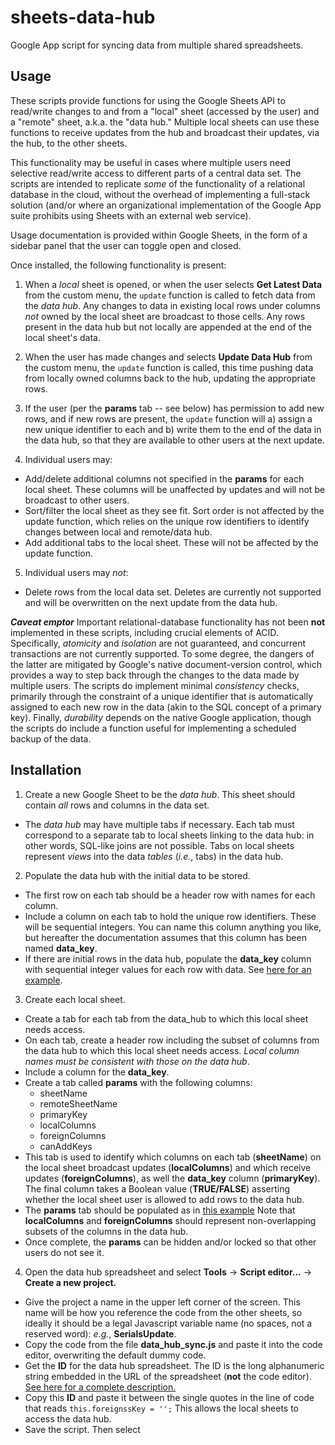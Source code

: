 # sheets-data-hub
Google App script for syncing data from multiple shared spreadsheets.

## Usage

These scripts provide functions for using the Google Sheets API to read/write changes to and from a "local" sheet (accessed by the user) and a "remote" sheet, a.k.a. the "data hub." Multiple local sheets can use these functions to receive updates from the hub and broadcast their updates, via the hub, to the other sheets.

This functionality may be useful in cases where multiple users need selective read/write access to different parts of a central data set. The scripts are intended to replicate *some* of the functionality of a relational database in the cloud, without the overhead of implementing a full-stack solution (and/or where an organizational implementation of the Google App suite prohibits using Sheets with an external web service).

Usage documentation is provided within Google Sheets, in the form of a sidebar panel that the user can toggle open and closed.

Once installed, the following functionality is present:

1. When a _local_ sheet is opened, or when the user selects **Get Latest Data** from the custom menu, the `update` function is called to fetch data from the _data hub_. Any changes to data in existing local rows under columns _not_ owned by the local sheet are broadcast to those cells. Any rows present in the data hub but not locally are appended at the end of the local sheet's data.

2. When the user has made changes and selects **Update Data Hub** from the custom menu, the `update` function is called, this time pushing data from locally owned columns back to the hub, updating the appropriate rows. 

3. If the user (per the **params** tab -- see below) has permission to add new rows, and if new rows are present, the `update` function will a) assign a new unique identifier to each and b) write them to the end of the data in the data hub, so that they are available to other users at the next update. 

4. Individual users may:
  * Add/delete additional columns not specified in the **params** for each local sheet. These columns will be unaffected by updates and will not be broadcast to other users.
  * Sort/filter the local sheet as they see fit. Sort order is not affected by the update function, which relies on the unique row identifiers to identify changes between local and remote/data hub.
  * Add additional tabs to the local sheet. These will not be affected by the update function.

5. Individual users may _not_:
  * Delete rows from the local data set. Deletes are currently not supported and will be overwritten on the next update from the data hub. 

**_Caveat emptor_** Important relational-database functionality has not been **not** implemented in these scripts, including crucial elements of ACID. Specifically, _atomicity_ and _isolation_ are not guaranteed, and concurrent transactions are not currently supported. To some degree, the dangers of the latter are mitigated by Google's native document-version control, which provides a way to step back through the changes to the data made by multiple users. The scripts do implement minimal _consistency_ checks, primarily through the constraint of a unique identifier that is automatically assigned to each new row in the data (akin to the SQL concept of a primary key). Finally, _durability_ depends on the native Google application, though the scripts do include a function useful for implementing a scheduled backup of the data.

## Installation

1. Create a new Google Sheet to be the _data hub_. This sheet should contain _all_ rows and columns in the data set. 
  * The _data hub_ may have multiple tabs if necessary. Each tab must correspond to a separate tab to local sheets linking to the data hub: in other words, SQL-like joins are not possible. Tabs on local sheets represent _views_ into the data _tables_ (_i.e._, tabs) in the data hub. 

2. Populate the data hub with the initial data to be stored. 
  * The first row on each tab should be a header row with names for each column.
  * Include a column on each tab to hold the unique row identifiers. These will be sequential integers. You can name this column anything you like, but hereafter the documentation assumes that this column has been named **data_key**. 
  * If there are initial rows in the data hub, populate the **data_key** column with sequential integer values for each row with data. See [here for an example](data_hub_init.png).

3. Create each local sheet.
  * Create a tab for each tab from the data_hub to which this local sheet needs access. 
  * On each tab, create a header row including the subset of columns from the data hub to which this local sheet needs access. _Local column names must be consistent with those on the data hub_. 
  * Include a column for the **data_key**. 
  * Create a tab called **params** with the following columns:
    + sheetName
    + remoteSheetName	
    + primaryKey	
    + localColumns	
    + foreignColumns	
    + canAddKeys
  * This tab is used to identify which columns on each tab (**sheetName**) on the local sheet broadcast updates (**localColumns**) and which receive updates (**foreignColumns**), as well the **data_key** column (**primaryKey**). The final column takes a Boolean value (**TRUE/FALSE**) asserting whether the local sheet user is allowed to add rows to the data hub.
  * The **params** tab should be populated as in [this example](params.png) Note that **localColumns** and **foreignColumns** should represent non-overlapping subsets of the columns in the data hub.
  * Once complete, the **params** can be hidden and/or locked so that other users do not see it. 

4. Open the data hub spreadsheet and select **Tools** -> **Script editor...** -> **Create a new project.**
  * Give the project a name in the upper left corner of the screen. This name will be how you reference the code from the other sheets, so ideally it should be a legal Javascript variable name (no spaces, not a reserved word): _e.g._, **SerialsUpdate**.
  * Copy the code from the file **data_hub_sync.js** and paste it into the code editor, overwriting the default dummy code.
  * Get the **ID** for the data hub spreadsheet. The ID is the long alphanumeric string embedded in the URL of the spreadsheet (**not** the code editor). [See here for a complete description.](https://developers.google.com/sheets/api/guides/concepts#spreadsheet_id)
  * Copy this **ID** and paste it between the single quotes in the line of code that reads `this.foreignssKey = '';` This allows the local sheets to access the data hub.
  * Save the script. Then select 
